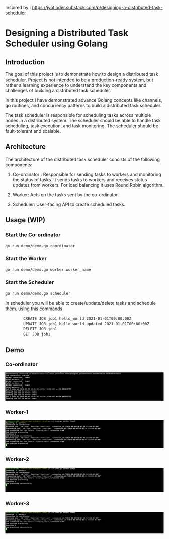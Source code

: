 Inspired by : https://jyotinder.substack.com/p/designing-a-distributed-task-scheduler

# Designing a Distributed Task Scheduler using Golang

## Introduction
The goal of this project is to demonstrate how to design a distributed task scheduler. Project is not intended to be a production-ready system, but rather a learning experience to understand the key components and challenges of building a distributed task scheduler.

In this project I have demonstrated advance Golang concepts like channels, go routines, and concurrency patterns to build a distributed task scheduler.

The task scheduler is responsible for scheduling tasks across multiple nodes in a distributed system. The scheduler should be able to handle task scheduling, task execution, and task monitoring. The scheduler should be fault-tolerant and scalable.


## Architecture
The architecture of the distributed task scheduler consists of the following components:
1. Co-ordinator : Responsible for sending tasks to workers and monitoring the status of tasks. It sends tasks to workers and receives status updates from workers. For load balancing it uses Round Robin algorithm.

2. Worker: Acts on the tasks sent by the co-ordinator.
3. Scheduler: User-facing API to create scheduled tasks.

## Usage (WIP)

### Start the Co-ordinator
```bash
go run demo/demo.go coordinator
```

### Start the Worker
```bash
go run demo/demo.go worker worker_name
```

### Start the Scheduler
```bash
go run demo/demo.go scheduler
```

In scheduler you will be able to create/update/delete tasks and schedule them. using this commands
```bash
		CREATE JOB job1 hello_world 2021-01-01T00:00:00Z
		UPDATE JOB job1 hello_world_updated 2021-01-01T00:00:00Z
		DELETE JOB job1
		GET JOB job1
```

## Demo
### Co-ordinator
![alt text](image.png)

### Worker-1
![alt text](image-1.png)

### Worker-2
![alt text](image-2.png)

### Worker-3
![alt text](image-3.png)